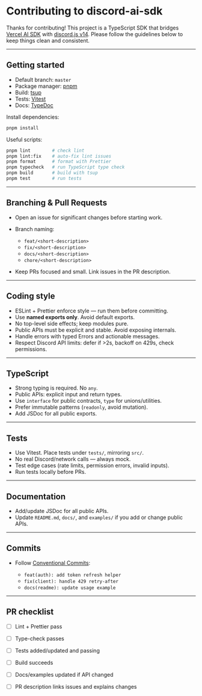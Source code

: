 # Contributing to discord-ai-sdk

Thanks for contributing! This project is a TypeScript SDK that bridges [Vercel AI SDK](https://sdk.vercel.ai) with [discord.js v14](https://discord.js.org/). Please follow the guidelines below to keep things clean and consistent.

---

## Getting started

- Default branch: `master`
- Package manager: [pnpm](https://pnpm.io)
- Build: [tsup](https://tsup.egoist.dev/)
- Tests: [Vitest](https://vitest.dev/)
- Docs: [TypeDoc](https://typedoc.org/)

Install dependencies:

```sh
pnpm install
````

Useful scripts:

```sh
pnpm lint        # check lint
pnpm lint:fix    # auto-fix lint issues
pnpm format      # format with Prettier
pnpm typecheck   # run TypeScript type check
pnpm build       # build with tsup
pnpm test        # run tests
```

---

## Branching & Pull Requests

* Open an issue for significant changes before starting work.
* Branch naming:

  * `feat/<short-description>`
  * `fix/<short-description>`
  * `docs/<short-description>`
  * `chore/<short-description>`
* Keep PRs focused and small. Link issues in the PR description.

---

## Coding style

* ESLint + Prettier enforce style — run them before committing.
* Use **named exports only**. Avoid default exports.
* No top-level side effects; keep modules pure.
* Public APIs must be explicit and stable. Avoid exposing internals.
* Handle errors with typed Errors and actionable messages.
* Respect Discord API limits: defer if >2s, backoff on 429s, check permissions.

---

## TypeScript

* Strong typing is required. No `any`.
* Public APIs: explicit input and return types.
* Use `interface` for public contracts, `type` for unions/utilities.
* Prefer immutable patterns (`readonly`, avoid mutation).
* Add JSDoc for all public exports.

---

## Tests

* Use Vitest. Place tests under `tests/`, mirroring `src/`.
* No real Discord/network calls — always mock.
* Test edge cases (rate limits, permission errors, invalid inputs).
* Run tests locally before PRs.

---

## Documentation

* Add/update JSDoc for all public APIs.
* Update `README.md`, `docs/`, and `examples/` if you add or change public APIs.

---

## Commits

* Follow [Conventional Commits](https://www.conventionalcommits.org/):

  * `feat(auth): add token refresh helper`
  * `fix(client): handle 429 retry-after`
  * `docs(readme): update usage example`

---

## PR checklist

* [ ] Lint + Prettier pass
* [ ] Type-check passes
* [ ] Tests added/updated and passing
* [ ] Build succeeds
* [ ] Docs/examples updated if API changed
* [ ] PR description links issues and explains changes

